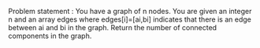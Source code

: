 Problem statement : You have a graph of n nodes. You are given an integer n and an array edges where edges[i]=[ai,bi] indicates that there is an edge between ai and bi in the graph. Return the number of connected components in the graph.
